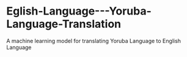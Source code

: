 # Eglish-Language---Yoruba-Language-Translation
A machine learning model for translating Yoruba Language to English Language
